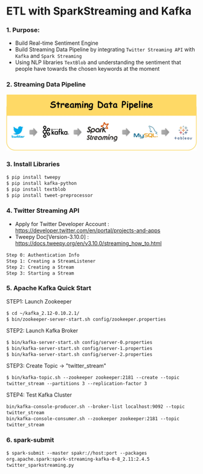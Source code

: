 # ETL with SparkStreaming and Kafka

### 1. Purpose: 
* Build Real-time Sentiment Engine
* Build Streaming Data Pipeline by integrating `Twitter Streaming API` with `Kafka` and `Spark Streaming`
* Using NLP libraries `TextBlob` and understanding the sentiment that people have towards the chosen keywords at the moment


### 2. Streaming Data Pipeline
![image](https://github.com/PikoLab/ETL-with-SparkStreaming-Kafka/blob/main/Streaming-Data-Pipeline.jpg)

### 3. Install Libraries
```shell
$ pip install tweepy
$ pip install kafka-python
$ pip install textblob
$ pip install tweet-preprocessor
```

### 4. Twitter Streaming API

* Apply for Twitter Developer Account : https://developer.twitter.com/en/portal/projects-and-apps
* Tweepy Doc[Version-3.10.0] : https://docs.tweepy.org/en/v3.10.0/streaming_how_to.html

```text
Step 0: Authentication Info
Step 1: Creating a StreamListener
Step 2: Creating a Stream
Step 3: Starting a Stream
```
### 5. Apache Kafka Quick Start

STEP1: Launch Zookeeper
```shell
$ cd ~/kafka_2.12-0.10.2.1/
$ bin/zookeeper-server-start.sh config/zookeeper.properties
```
STEP2: Launch Kafka Broker
```shell
$ bin/kafka-server-start.sh config/server-0.properties
$ bin/kafka-server-start.sh config/server-1.properties
$ bin/kafka-server-start.sh config/server-2.properties
```
STEP3: Create Topic -> "twitter_stream"
```shell
$ bin/kafka-topic.sh --zookeeper zookeeper:2181 --create --topic twitter_stream --partitions 3 --replication-factor 3
```
STEP4: Test Kafka Cluster 
```shell
bin/kafka-console-producer.sh --broker-list localhost:9092 --topic twitter_stream
bin/kafka-console-consumer.sh --zookeeper zookeeper:2181 --topic twitter_stream
```

### 6. spark-submit
```shell
$ spark-submit --master spakr://host:port --packages org.apache.spark:spark-streaming-kafka-0-8_2.11:2.4.5 twitter_sparkstreaming.py
```



